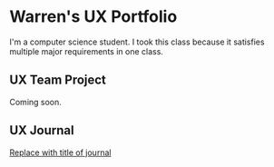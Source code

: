 # Warren's UX Portfolio

I'm a computer science student. I took this class because it satisfies multiple major requirements in one class.

## UX Team Project

Coming soon.

## UX Journal

[Replace with title of journal](j01/)
